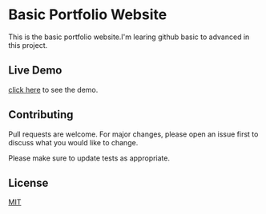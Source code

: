 # Basic Portfolio Website

This is the basic portfolio website.I'm learing github basic to advanced in this project.

## Live Demo

[click here](https://google.com/) to see the demo.


## Contributing
Pull requests are welcome. For major changes, please open an issue first to discuss what you would like to change.

Please make sure to update tests as appropriate.

## License
[MIT](https://choosealicense.com/licenses/mit/)